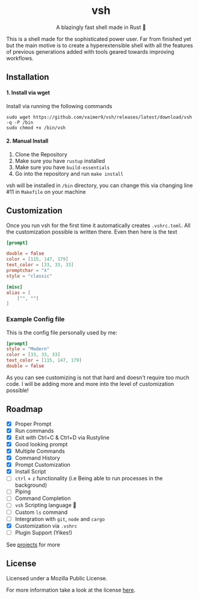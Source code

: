 <div align="center">

# vsh
A blazingly fast shell made in Rust 🦀

</div>

This is a shell made for the sophisticated power user. Far from finished yet but the main motive is to create a hyperextensible shell with all the features of previous generations added with tools geared towards improving workflows.

## Installation

#### 1. Install via wget

Install via running the following commands
```
sudo wget https://github.com/vaimer9/vsh/releases/latest/download/vsh -q -P /bin
sudo chmod +x /bin/vsh
```

#### 2. Manual Install

1. Clone the Repository
2. Make sure you have `rustup` installed
3. Make sure you have `build-essentials`
4. Go into the repository and run `make install`

vsh will be installed in `/bin` directory, you can change this via changing line #11 in `Makefile` on your machine

## Customization
Once you run vsh for the first time it automatically creates `.vshrc.toml`.
All the customization possible is written there.
Even then here is the text
```toml
[prompt]

double = false
color = [115, 147, 179]
text_color = [33, 33, 33]
promptchar = "λ"
style = "classic"

[misc]
alias = [
	["", ""]
]
```


### Example Config file
This is the config file personally used by me:
```toml
[prompt]
style = "Modern"
color = [33, 33, 33]
text_color = [115, 147, 179]
double = false
```
As you can see customizing is not that hard and doesn't require too much code. I will be adding more and more into the level of customization possible!

## Roadmap

- [x] Proper Prompt
- [x] Run commands
- [x] Exit with Ctrl+C & Ctrl+D via Rustyline
- [x] Good looking prompt
- [x] Multiple Commands
- [x] Command History
- [x] Prompt Customization
- [x] Install Script
- [ ] `ctrl` + `z` functionality (i.e Being able to run processes in the background)
- [ ] Piping
- [ ] Command Completion
- [ ] `vsh` Scripting language :eyes:
- [ ] Custom `ls` command
- [ ] Intergration with `git`, `node` and `cargo`
- [x] Customization via `.vshrc`
- [ ] Plugin Support (Yikes!)

See [projects](https://github.com/xmantle/vsh/projects/1) for more
## License

Licensed under a Mozilla Public License.

For more information take a look at the license [here](./LICENSE).



